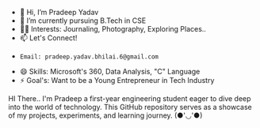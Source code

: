 - 👋 Hi, I’m Pradeep Yadav
- 🌱 I’m currently pursuing B.Tech in CSE
- 👍🏻 Interests: Journaling, Photography, Exploring Places..
- 📫 Let's Connect!
-     Email: pradeep.yadav.bhilai.6@gmail.com
- 😄 Skills: Microsoft's 360, Data Analysis, "C" Language
- ⚡ Goal's: Want to be a Young Entrepreneur in Tech Industry

HI There..
I'm Pradeep a first-year engineering student eager to dive deep into the world of technology. This GitHub repository serves as a showcase of my projects, experiments, and learning journey.
(●'◡'●)
